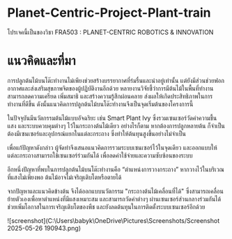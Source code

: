 # Planet-Centric-Project-Plant-train
โปรเจคนี้เป็นของวิชา FRA503 : PLANET-CENTRIC ROBOTICS &amp; INNOVATION

# แนวคิดและที่มา
การปลูกต้นไม้บนโต๊ะทำงานไม่เพียงช่วยสร้างบรรยากาศที่ร่มรื่นและน่าอยู่เท่านั้น แต่ยังมีส่วนช่วยฟอกอากาศและส่งเสริมสุขภาพจิตของผู้ปฏิบัติงานอีกด้วย หลายงานวิจัยชี้ว่าการมีต้นไม้ในพื้นที่ทำงานสามารถลดความเครียด เพิ่มสมาธิ และสร้างความรู้สึกผ่อนคลาย ส่งผลให้เกิดประสิทธิภาพในการทำงานที่ดีขึ้น ดังนั้นแนวคิดการปลูกต้นไม้บนโต๊ะทำงานจึงเป็นจุดเริ่มต้นของโครงการนี้

ในปัจจุบันมีนวัตกรรมต้นไม้แบบอัจฉริยะ เช่น Smart Plant Ivy ซึ่งรวมเซนเซอร์วัดค่าความชื้น แสง และระบบควบคุมต่างๆ ไว้ในกระถางต้นไม้เดียว อย่างไรก็ตาม หากต้องการปลูกหลายต้น ก็จำเป็นต้องมีเซนเซอร์และอุปกรณ์แยกในแต่ละกระถาง ซึ่งทำให้ต้นทุนสูงขึ้นอย่างไม่จำเป็น

เพื่อแก้ปัญหาดังกล่าว ผู้จัดทำจึงเสนอแนวคิดการรวมระบบเซนเซอร์ไว้ในจุดเดียว และออกแบบให้แต่ละกระถางสามารถใช้เซนเซอร์ร่วมกันได้ เพื่อลดค่าใช้จ่ายและความซับซ้อนของระบบ

อีกหนึ่งปัญหาที่พบในการปลูกต้นไม้บนโต๊ะทำงานคือ “ตำแหน่งการวางกระถาง” หากวางไว้ในบริเวณที่แสงไม่เพียงพอ ต้นไม้อาจไม่เจริญเติบโตหรือตายได้

จากปัญหาและแนวคิดข้างต้น จึงได้ออกแบบนวัตกรรม "กระถางต้นไม้เคลื่อนที่ได้" ซึ่งสามารถเคลื่อนย้ายตัวเองเพื่อหาตำแหน่งที่มีแสงเหมาะสม และสามารถวัดค่าต่างๆ ผ่านเซนเซอร์ส่วนกลางร่วมกันได้ ช่วยเพิ่มโอกาสในการเจริญเติบโตของพืช และยังลดต้นทุนในการติดตั้งระบบเซนเซอร์อีกด้วย

![screenshot](C:\Users\babyk\OneDrive\Pictures\Screenshots/Screenshot 2025-05-26 190943.png)


